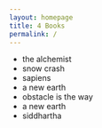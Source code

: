 ```yaml
---
layout: homepage
title: 4 Books
permalink: /
---
```


- the alchemist
- snow crash
- sapiens
- a new earth
- obstacle is the way
- a new earth
- siddhartha
